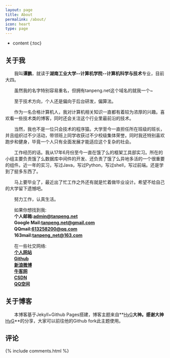```yaml
---
layout: page
title: About
permalink: /about/
icon: heart
type: page
---
```


* content
{:toc}

## 关于我
　　我叫**谭鹏**，就读于**湖南工业大学--计算机学院--计算机科学与技术**专业，目前大四。

　　虽然我的名字特别容易重名，但拥有tanpeng.net这个域名的就我一个~ 

　　至于技术方向，个人还是偏向于后台研发，偏算法。

　　作为一名合格计算机人，我对计算机相关知识一直都有着较为浓厚的兴趣。喜欢看一些技术类的博客，同时还会关注这个行业里最前沿的技术。

　　当然，我也不是一位只会技术的程序猿。大学至今一直担任所在班级的班长，并且组织过不少活动，带领班上同学收获过不少校级集体荣誉。同时我还特别喜欢跑步和健身，毕竟一个人只有全面发展才能适应这个复杂的社会。

　　工作经历的话。我从17年6月份至今一直在饿了么的框架工具部实习。所在的小组主要负责饿了么数据库中间件的开发、还负责了饿了么异地多活的一个很重要的组件。近一年的实习，写过Java，写过Python，写过shell，写过前端。还是学到了挺多东西了。

　　马上要毕业了，最近出了忙工作之外还有就是忙着做毕业设计。希望不给自己的大学留下遗憾吧。

　　努力工作，认真生活。

　　如果你想找到我:<br>
　　**个人邮箱:<admin@tanpeng.net>**<br>
　　**Google Mail:<tanpeng.net@gmail.com>**<br>
　　**QQmail:<613258200@qq.com>**<br>
　　**163mail:<tanpeng_net@163.com>**<br>

　　在一些社交网络:<br>
　　**[个人网站](http://www.tanpeng.net)**<br>
　　**[Github](https://github.com/enterprising)**<br>
　　**[新浪微博](http://weibo.com/enterprising)**<br>
　　**[牛客网](https://www.nowcoder.com/profile/3111850)**<br>
　　**[CSDN](http://blog.csdn.net/qq_27687701)**<br>
　　**[QQ空间](https://user.qzone.qq.com/613258200)**<br>


## 关于博客
　　本博客基于Jekyll+Github Pages搭建，博客主题来自**[HyG](https://github.com/Gaohaoyang)**大神。感谢大神**[HyG](https://github.com/Gaohaoyang)**的分享，大家可以前往他的Github fork此主题使用。

## 评论

{% include comments.html %}
